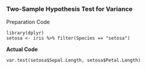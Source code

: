 ### Two-Sample Hypothesis Test for Variance
Preparation Code
```
library(dplyr)
setosa <- iris %>% filter(Species == "setosa")
```
**Actual Code**
```
var.test(setosa$Sepal.Length, setosa$Petal.Length)
```
